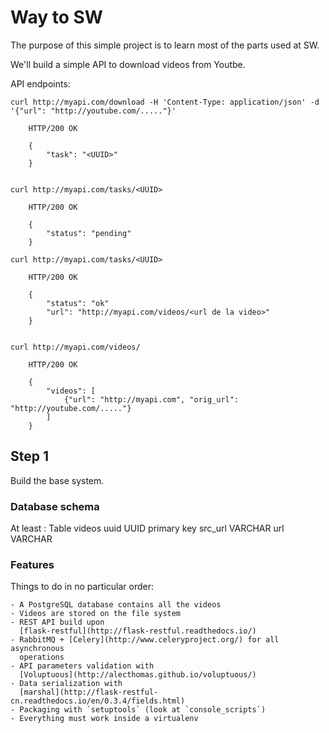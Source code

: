 # Way to SW

The purpose of this simple project is to learn most of the parts used at SW.

We'll build a simple API to download videos from Youtbe.

API endpoints:

```
curl http://myapi.com/download -H 'Content-Type: application/json' -d '{"url": "http://youtube.com/....."}'

    HTTP/200 OK

    {
        "task": "<UUID>"
    }


curl http://myapi.com/tasks/<UUID>

    HTTP/200 OK

    {
        "status": "pending"
    }

curl http://myapi.com/tasks/<UUID>

    HTTP/200 OK

    {
        "status": "ok"
        "url": "http://myapi.com/videos/<url de la video>"
    }


curl http://myapi.com/videos/

    HTTP/200 OK

    {
        "videos": [
            {"url": "http://myapi.com", "orig_url": "http://youtube.com/....."}
        ]
    }

```


## Step 1

Build the base system.

### Database schema

At least :
	Table videos
		uuid UUID primary key
		src_url VARCHAR
		url VARCHAR

### Features

Things to do in no particular order:

	- A PostgreSQL database contains all the videos
	- Videos are stored on the file system
	- REST API build upon
      [flask-restful](http://flask-restful.readthedocs.io/)
	- RabbitMQ + [Celery](http://www.celeryproject.org/) for all asynchronous
      operations
	- API parameters validation with
      [Voluptuous](http://alecthomas.github.io/voluptuous/)
	- Data serialization with
      [marshal](http://flask-restful-cn.readthedocs.io/en/0.3.4/fields.html)
	- Packaging with `setuptools` (look at `console_scripts`)
	- Everything must work inside a virtualenv
